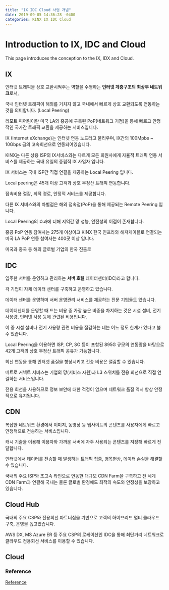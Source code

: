 ```yaml
---
title: "IX IDC Cloud 사업 개념"
date: 2019-09-05 14:36:28 -0400
categories: KINX IX IDC Cloud
---
```


# Introduction to IX, IDC and Cloud

This page introduces the conception to the IX, IDX and Cloud.

## IX


인터넷 트래픽을 상호 교환시켜주는 역할을 수행하는 **인터넷 계층구조의 최상부 네트워크**로서,

국내 인터넷 트래픽이 해외를 거치지 않고 국내에서 빠르게 상호 교환되도록 연동하는 것을 의미합니다. (Local Peering)

리모트 피어링이란 미국 LA와 홍콩에 구축된 PoP(네트워크 거점)을 통해 빠르고 안정적인 국가간 트래픽 교환을 제공하는 서비스입니다. 




IX (Internet eXchange)는 인터넷 연동 노드라고 불리우며, IX간의 100Mpbs ~ 10Gbps 급의 고속회선으로 연동되어있습니다. 

KINX는 다른 상용 ISP의 IX서비스와는 다르게 모든 회원사에게 자율적 트래픽 연동 서비스를 제공하는 국내 유일의 중립적 IX 사업자 입니다. 


IX 서비스는 국내 ISP간 직접 연결을 제공하는 Local Peering 입니다.

Local peering은 45개 이상 고객과 상호 무정산 트래픽 연동합니다.

접속비용 절감, 최적 경로, 안정적 서비스를 제공합니다.

다른 IX 서비스와의 차별점은 해외 접속점(PoP)을 통해 제공되는 Remote Peering 입니다.

Local Peering의 효과에 더해 지역간 망 성능, 안전성의 이점이 존재합니다.

홍콩 PoP 연동 참여사는 275개 이상이고 KINX 한국 인프라와 해저케이블로 연결되는 미국 LA PoP 연동 참여사는 400곳 이상 입니다.

미국과 중국 등 해외 글로벌 기업의 한국 진출로 

## IDC

입주한 서버를 운영하고 관리하는 **서버 호텔** 데이터센터(IDC)라고 합니다. 

각 기업이 자체 데이터 센터를 구축하고 운영하고 있습니다.

데이터 센터를 운영하며 서버 운영관리 서비스를 제공하는 전문 기업들도 있습니다.

데이터센터를 운영할 때 드는 비용 중 가장 높은 비중을 차지하는 것은 시설 설비, 전기 사용량, 인터넷 사용 등에 관련된 비용입니다.

이 중 시설 설비나 전기 사용량 관련 비용을 절감하는 데는 어느 정도 한계가 있다고 볼 수 있습니다. 

Local Peering을 이용하면 ISP, CP, SO 등이 포함된 895G 규모의 연동망을 바탕으로 42개 고객의 상호 무정산 트래픽 공유가 가능합니다. 

회선 연동을 통해 인터넷 품질을 향상시키고 전송 비용은 절감할 수 있습니다. 

메트로 커넥트 서비스는 기업의 망(서비스 자원)과 L3 스위치를 전용 회선으로 직접 연결하는 서비스입니다. 

전용 회선을 사용하므로 정보 보안에 대한 걱정이 없으며 네트워크 품질 역시 항상 안정적으로 유지됩니다.


## CDN

복잡한 네트워크 환경에서 이미지, 동영상 등 웹사이트의 콘텐츠를 사용자에게 빠르고 안정적으로 전송하는 서비스입니다.

캐시 기술을 이용해 이용자와 가까운 서버에 자주 사용되는 콘텐츠를 저장해 빠르게 전달합니다. 

인터넷에서 데이터를 전송할 때 발생하는 트래픽 집중, 병목현상, 데이터 손실을 해결할 수 있습니다.

국내외 주요 ISP와 초고속 라인으로 연동한 대규모 CDN Farm을 구축하고 전 세계 CDN Farm과 연결해 국내는 물론 글로벌 환경에도 최적의 속도와 안정성을 보장하고 있습니다.


## Cloud Hub

국내외 주요 CSP와 전용회선 파트너십을 기반으로 고객의 하이브리드 멀티 클라우드 구축, 운영을 돕고있습니다.

AWS DX, MS Azure ER 등 주요 CSP의 로케이션인 IDC을 통해 최단거리 네트워크로 클라우드 전용회선 서비스를 이용할 수 있습니다.

## Cloud

### Reference
[Reference](https://www.zdnet.co.kr/view/?no=20170920014654)
